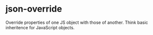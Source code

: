 json-override
=============

Override properties of one JS object with those of another. Think basic inheritence for JavaScript objects.
